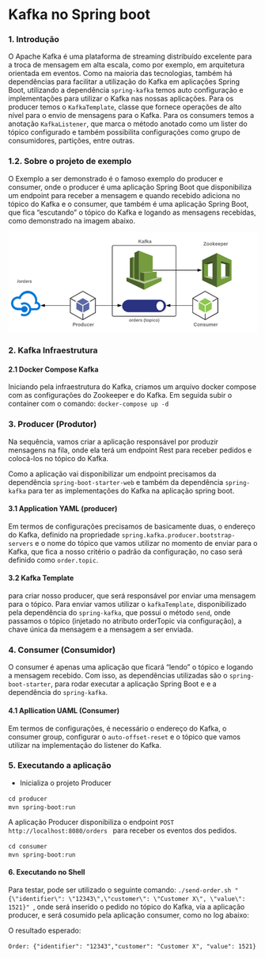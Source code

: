 # Kafka no Spring boot

### 1.  Introdução

O Apache Kafka é uma plataforma de streaming distribuído excelente para a troca de mensagem em alta escala, como por 
exemplo, em arquitetura orientada em eventos. 
Como na maioria das tecnologias, também há dependências para facilitar a utilização do Kafka em aplicações Spring Boot, 
utilizando a dependência ``spring-kafka`` temos auto configuração e implementações para utilizar o Kafka nas nossas 
aplicações.
Para os producer temos o ``KafkaTemplate``, classe que fornece operações de alto nível para o envio de mensagens para o Kafka.
Para os consumers temos a anotação ``KafkaListener``, que marca o método anotado como um lister do tópico configurado e 
também possibilita configurações como grupo de consumidores, partições, entre outras.

### 1.2. Sobre o projeto de exemplo

O Exemplo a ser demonstrado é o famoso exemplo do producer e consumer, onde o producer é uma aplicação Spring Boot que 
disponibiliza um endpoint para receber a mensagem e quando recebido adiciona no tópico do Kafka e o consumer, que também 
é uma aplicação Spring Boot, que fica “escutando” o tópico do Kafka e logando as mensagens recebidas, como demonstrado na 
imagem abaixo. 

![alt text](https://github.com/julianCambraia/appkafka/blob/main/images/kafka-exemplo.png?raw=true)

### 2. Kafka Infraestrutura

#### 2.1 Docker Compose Kafka

Iniciando pela infraestrutura do Kafka, criamos um arquivo docker compose com as configurações do Zookeeper e do Kafka.
Em seguida subir o container com o comando: ``docker-compose up -d``

### 3. Producer (Produtor)

Na sequência, vamos criar a aplicação responsável por produzir mensagens na fila, onde ela terá um endpoint Rest para 
receber pedidos e colocá-los no tópico do Kafka.

Como a aplicação vai disponibilizar um endpoint precisamos da dependência ``spring-boot-starter-web`` e também da 
dependência ``spring-kafka`` para ter as implementações do Kafka na aplicação spring boot.

#### 3.1 Application YAML (producer)

Em termos de configurações precisamos de basicamente duas, o endereço do Kafka, definido na propriedade ``spring.kafka.producer.bootstrap-servers`` 
e o nome do tópico que vamos utilizar no momento de enviar para o Kafka, que fica a nosso critério o padrão da configuração, 
no caso será definido como `order.topic`.

#### 3.2 Kafka Template

para criar nosso producer, que será responsável por enviar uma mensagem para o tópico. Para enviar vamos utilizar o 
``kafkaTemplate``, disponibilizado pela dependência do ``spring-kafka``, que possui o método ``send``, onde passamos o 
tópico (injetado no atributo orderTopic via configuração), a chave única da mensagem e a mensagem a ser enviada.

### 4. Consumer (Consumidor)

O consumer é apenas uma aplicação que ficará “lendo” o tópico e logando a mensagem recebido. Com isso, as dependências 
utilizadas são o ``spring-boot-starter``, para rodar executar a aplicação Spring Boot e e a dependência do ``spring-kafka``.

#### 4.1 Apllication UAML (Consumer)

Em termos de configurações, é necessário o endereço do Kafka, o consumer group, configurar o ``auto-offset-reset`` e o 
tópico que vamos utilizar na implementação do listener do Kafka.

### 5. Executando a aplicação

* Inicializa o projeto Producer 

`cd producer`
<br/>
`mvn spring-boot:run`

A aplicação Producer disponibiliza o endpoint `POST http://localhost:8080/orders ` para receber os eventos dos pedidos.

`cd consumer`
<br/>
`mvn spring-boot:run`

#### 6. Executando no Shell

Para testar, pode ser utilizado o seguinte comando: ```./send-order.sh "{\"identifier\": \"12343\",\"customer\": \"Customer X\", \"value\": 1521}" ```, 
onde será inserido o pedido no tópico do Kafka, via a aplicação producer, e será cosumido pela aplicação consumer, como no log abaixo:

O resultado esperado:

``Order: {"identifier": "12343","customer": "Customer X", "value": 1521}``